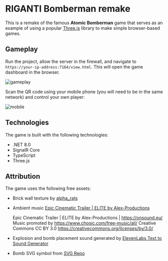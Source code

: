 # RIGANTI Bomberman remake

This is a remake of the famous **Atomic Bomberman** game that serves as an example of using a popular [Three.js](https://threejs.org/) library
to make simple browser-based games. 

## Gameplay

Run the project, allow the server in the firewall, and navigate to `https://your-ip-address:7164/view.html`.
This will open the game dashboard in the browser.

![gameplay](https://github.com/user-attachments/assets/ebdda899-9b9c-4531-9d5e-2e37e74d526e)

Scan the QR code using your mobile phone (you will need to be in the same network) and control your own player:

![mobile](https://github.com/user-attachments/assets/970387de-caf0-4171-9943-98d5c477f6e2)

## Technologies

The game is built with the following technologies:

* .NET 8.0
* SignalR Core
* TypeScript
* Three.js

## Attribution 

The game uses the following free assets:

* Brick wall texture by [alpha_rats](https://opengameart.org/content/bricks-tiled-texture-64x64)

* Ambient music [Epic Cinematic Trailer | ELITE by Alex-Productions](https://www.chosic.com/download-audio/31970/)

	Epic Cinematic Trailer | ELITE by Alex-Productions | https://onsound.eu/
	Music promoted by https://www.chosic.com/free-music/all/
	Creative Commons CC BY 3.0
	https://creativecommons.org/licenses/by/3.0/
	
* Explosion and bomb placement sound generated by [ElevenLabs Text to Sound Generator](https://elevenlabs.io)

* Bomb SVG symbol from [SVG Repo](https://www.svgrepo.com/svg/79567/bomb)